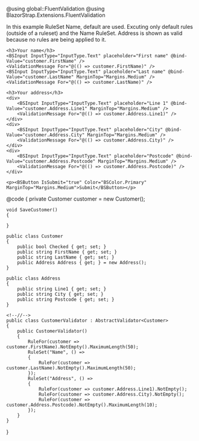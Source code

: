 ﻿<!--\\-->
@using global::FluentValidation
@using BlazorStrap.Extensions.FluentValidation
<p>In this example RuleSet Name, default are used. Excuting only default rules (outside of a ruleset) and the Name RuleSet. Address is shown as valid because no rules are being applied to it. </p>

<BSForm Model="customer" OnValidSubmit="SaveCustomer" IsFloating="true">
    <FluentValidator TValidator="CustomerValidator" RuleSets="Name,default" ValidateAll="true" />

    <h3>Your name</h3>
    <BSInput InputType="InputType.Text" placeholder="First name" @bind-Value="customer.FirstName" />
    <ValidationMessage For="@(() => customer.FirstName)" />
    <BSInput InputType="InputType.Text" placeholder="Last name" @bind-Value="customer.LastName" MarginTop="Margins.Medium" />
    <ValidationMessage For="@(() => customer.LastName)" />

    <h3>Your address</h3>
    <div>
        <BSInput InputType="InputType.Text" placeholder="Line 1" @bind-Value="customer.Address.Line1" MarginTop="Margins.Medium" />
        <ValidationMessage For="@(() => customer.Address.Line1)" />
    </div>
    <div>
        <BSInput InputType="InputType.Text" placeholder="City" @bind-Value="customer.Address.City" MarginTop="Margins.Medium" />
        <ValidationMessage For="@(() => customer.Address.City)" />
    </div>
    <div>
        <BSInput InputType="InputType.Text" placeholder="Postcode" @bind-Value="customer.Address.Postcode" MarginTop="Margins.Medium" />
        <ValidationMessage For="@(() => customer.Address.Postcode)" />
    </div>

    <p><BSButton IsSubmit="true" Color="BSColor.Primary" MarginTop="Margins.Medium">Submit</BSButton></p>
</BSForm>
<!--//-->
@code {
    <!--\\-->
    private Customer customer = new Customer();

    void SaveCustomer()
    {

    }

    public class Customer
    {
        public bool Checked { get; set; }
        public string FirstName { get; set; }
        public string LastName { get; set; }
        public Address Address { get; } = new Address();
    }

    public class Address
    {
        public string Line1 { get; set; }
        public string City { get; set; }
        public string Postcode { get; set; }
    }

    <!--//-->
    public class CustomerValidator : AbstractValidator<Customer>
    {
        public CustomerValidator()
        {
            RuleFor(customer => customer.FirstName).NotEmpty().MaximumLength(50);
            RuleSet("Name", () =>
            {
                RuleFor(customer => customer.LastName).NotEmpty().MaximumLength(50);
            });
            RuleSet("Address", () =>
            {
                RuleFor(customer => customer.Address.Line1).NotEmpty();
                RuleFor(customer => customer.Address.City).NotEmpty();
                RuleFor(customer => customer.Address.Postcode).NotEmpty().MaximumLength(10);
            });
        }
    }
}